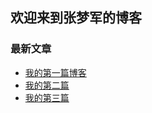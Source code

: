 ## 欢迎来到张梦军的博客

### 最新文章
- [我的第一篇博客]( my-folder/2025-03-03.md)
- [我的第二篇](_posts/2023-10-09-my-two-blog.md)
- [我的第三篇](2023-10-09-my-first-blog.md)

